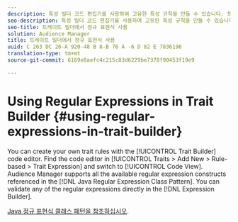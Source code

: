 ```yaml
---
description: 특성 빌더 코드 편집기를 사용하여 고유한 특성 규칙을 만들 수 있습니다. 트레이트 > 새로 만들기 > 규칙 기반 > 특성 표현식에서 코드 편집기를 찾고 코드 보기로 전환합니다. Audience Manager는 Java 정규 표현식 클래스 패턴에서 참조된 모든 사용 가능한 정규 표현식 구조를 지원합니다. 표현식 빌더에서 직접 정규 표현식을 확인할 수 있습니다.
seo-description: 특성 빌더 코드 편집기를 사용하여 고유한 특성 규칙을 만들 수 있습니다. 트레이트 > 새로 만들기 > 규칙 기반 > 특성 표현식에서 코드 편집기를 찾고 코드 보기로 전환합니다. Audience Manager는 Java 정규 표현식 클래스 패턴에서 참조된 모든 사용 가능한 정규 표현식 구조를 지원합니다. 표현식 빌더에서 직접 정규 표현식을 확인할 수 있습니다.
seo-title: 트레이트 빌더에서 정규 표현식 사용
solution: Audience Manager
title: 트레이트 빌더에서 정규 표현식 사용
uuid: C 263 DC 26-A 920-48 B 8-B 76 A -6 D 82 E 7836196
translation-type: tm+mt
source-git-commit: 6169e8aefc4c215c83d6229be7378f90453f19e9

---
```



# Using Regular Expressions in Trait Builder {#using-regular-expressions-in-trait-builder}

You can create your own trait rules with the [!UICONTROL Trait Builder] code editor. Find the code editor in [!UICONTROL Traits > Add New > Rule-based > Trait Expression] and switch to [!UICONTROL Code View]. Audience Manager supports all the available regular expression constructs referenced in the [!DNL Java Regular Expression Class Pattern]. You can validate any of the regular expressions directly in the [!DNL Expression Builder].

[Java 정규 표현식 클래스 패턴을 참조하십시오](https://docs.oracle.com/javase/7/docs/api/java/util/regex/Pattern.html).